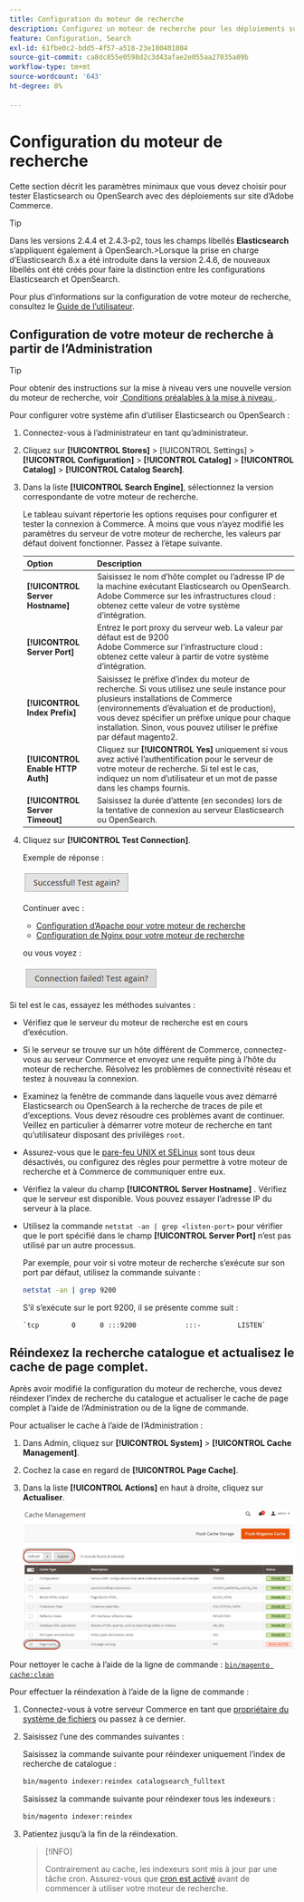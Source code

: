 ```yaml
---
title: Configuration du moteur de recherche
description: Configurez un moteur de recherche pour les déploiements sur site d’Adobe Commerce.
feature: Configuration, Search
exl-id: 61fbe0c2-bdd5-4f57-a518-23e180401804
source-git-commit: ca8dc855e0598d2c3d43afae2e055aa27035a09b
workflow-type: tm+mt
source-wordcount: '643'
ht-degree: 0%

---
```


# Configuration du moteur de recherche

Cette section décrit les paramètres minimaux que vous devez choisir pour tester Elasticsearch ou OpenSearch avec des déploiements sur site d’Adobe Commerce.

>[!TIP]
>
>Dans les versions 2.4.4 et 2.4.3-p2, tous les champs libellés **Elasticsearch** s’appliquent également à OpenSearch.
>&#x200B;>Lorsque la prise en charge d’Elasticsearch 8.x a été introduite dans la version 2.4.6, de nouveaux libellés ont été créés pour faire la distinction entre les configurations Elasticsearch et OpenSearch.

Pour plus d’informations sur la configuration de votre moteur de recherche, consultez le [Guide de l’utilisateur](https://experienceleague.adobe.com/docs/commerce-admin/catalog/catalog/search/search-configuration.html?lang=fr).

## Configuration de votre moteur de recherche à partir de l’Administration

>[!TIP]
>
>Pour obtenir des instructions sur la mise à niveau vers une nouvelle version du moteur de recherche, voir [&#x200B; Conditions préalables à la mise à niveau &#x200B;](../../upgrade/prepare/prerequisites.md).

Pour configurer votre système afin d’utiliser Elasticsearch ou OpenSearch :

1. Connectez-vous à l’administrateur en tant qu’administrateur.
1. Cliquez sur **[!UICONTROL Stores]** > [!UICONTROL Settings] > **[!UICONTROL Configuration]** > **[!UICONTROL Catalog]** > **[!UICONTROL Catalog]** > **[!UICONTROL Catalog Search]**.
1. Dans la liste **[!UICONTROL Search Engine]**, sélectionnez la version correspondante de votre moteur de recherche.

   Le tableau suivant répertorie les options requises pour configurer et tester la connexion à Commerce. À moins que vous n’ayez modifié les paramètres du serveur de votre moteur de recherche, les valeurs par défaut doivent fonctionner. Passez à l’étape suivante.

   | Option | Description |
   |--- |--- |
   | **[!UICONTROL Server Hostname]** | Saisissez le nom d’hôte complet ou l’adresse IP de la machine exécutant Elasticsearch ou OpenSearch.<br>Adobe Commerce sur les infrastructures cloud : obtenez cette valeur de votre système d’intégration. |
   | **[!UICONTROL Server Port]** | Entrez le port proxy du serveur web. La valeur par défaut est de 9200<br>Adobe Commerce sur l’infrastructure cloud : obtenez cette valeur à partir de votre système d’intégration. |
   | **[!UICONTROL Index Prefix]** | Saisissez le préfixe d’index du moteur de recherche. Si vous utilisez une seule instance pour plusieurs installations de Commerce (environnements d’évaluation et de production), vous devez spécifier un préfixe unique pour chaque installation. Sinon, vous pouvez utiliser le préfixe par défaut magento2. |
   | **[!UICONTROL Enable HTTP Auth]** | Cliquez sur **[!UICONTROL Yes]** uniquement si vous avez activé l’authentification pour le serveur de votre moteur de recherche. Si tel est le cas, indiquez un nom d’utilisateur et un mot de passe dans les champs fournis. |
   | **[!UICONTROL Server Timeout]** | Saisissez la durée d’attente (en secondes) lors de la tentative de connexion au serveur Elasticsearch ou OpenSearch. |

1. Cliquez sur **[!UICONTROL Test Connection]**.

   Exemple de réponse :

   ![succès](../../assets/configuration/elastic_test-success.png)

   Continuer avec :

   - [Configuration d’Apache pour votre moteur de recherche](../../installation/prerequisites/search-engine/configure-apache.md)
   - [Configuration de Nginx pour votre moteur de recherche](../../installation/prerequisites/search-engine/configure-nginx.md)

   ou vous voyez :

   ![échec](../../assets/configuration/elastic_test-fail.png)

Si tel est le cas, essayez les méthodes suivantes :

- Vérifiez que le serveur du moteur de recherche est en cours d’exécution.
- Si le serveur se trouve sur un hôte différent de Commerce, connectez-vous au serveur Commerce et envoyez une requête ping à l’hôte du moteur de recherche. Résolvez les problèmes de connectivité réseau et testez à nouveau la connexion.
- Examinez la fenêtre de commande dans laquelle vous avez démarré Elasticsearch ou OpenSearch à la recherche de traces de pile et d’exceptions. Vous devez résoudre ces problèmes avant de continuer. Veillez en particulier à démarrer votre moteur de recherche en tant qu’utilisateur disposant des privilèges `root`.
- Assurez-vous que le [pare-feu UNIX et SELinux](../../installation/prerequisites/search-engine/overview.md#firewall-and-selinux) sont tous deux désactivés, ou configurez des règles pour permettre à votre moteur de recherche et à Commerce de communiquer entre eux.
- Vérifiez la valeur du champ **[!UICONTROL Server Hostname]** . Vérifiez que le serveur est disponible. Vous pouvez essayer l’adresse IP du serveur à la place.
- Utilisez la commande `netstat -an | grep <listen-port>` pour vérifier que le port spécifié dans le champ **[!UICONTROL Server Port]** n’est pas utilisé par un autre processus.

  Par exemple, pour voir si votre moteur de recherche s’exécute sur son port par défaut, utilisez la commande suivante :

  ```bash
  netstat -an | grep 9200
  ```

  S’il s’exécute sur le port 9200, il se présente comme suit :

  ```
  `tcp        0      0 :::9200            :::-         LISTEN`
  ```

## Réindexez la recherche catalogue et actualisez le cache de page complet.

Après avoir modifié la configuration du moteur de recherche, vous devez réindexer l’index de recherche du catalogue et actualiser le cache de page complet à l’aide de l’Administration ou de la ligne de commande.

Pour actualiser le cache à l’aide de l’Administration :

1. Dans Admin, cliquez sur **[!UICONTROL System]** > **[!UICONTROL Cache Management]**.
1. Cochez la case en regard de **[!UICONTROL Page Cache]**.
1. Dans la liste **[!UICONTROL Actions]** en haut à droite, cliquez sur **Actualiser**.

   ![gestion du cache](../../assets/configuration/refresh-cache.png)

Pour nettoyer le cache à l’aide de la ligne de commande : [`bin/magento cache:clean`](../cli/manage-cache.md#clean-and-flush-cache-types)

Pour effectuer la réindexation à l’aide de la ligne de commande :

1. Connectez-vous à votre serveur Commerce en tant que [propriétaire du système de fichiers](../../installation/prerequisites/file-system/overview.md) ou passez à ce dernier.
1. Saisissez l’une des commandes suivantes :

   Saisissez la commande suivante pour réindexer uniquement l’index de recherche de catalogue :

   ```bash
   bin/magento indexer:reindex catalogsearch_fulltext
   ```

   Saisissez la commande suivante pour réindexer tous les indexeurs :

   ```bash
   bin/magento indexer:reindex
   ```

1. Patientez jusqu’à la fin de la réindexation.

   >[!INFO]
   >
   >Contrairement au cache, les indexeurs sont mis à jour par une tâche cron. Assurez-vous que [cron est activé](../cli/configure-cron-jobs.md) avant de commencer à utiliser votre moteur de recherche.
